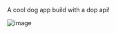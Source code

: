 A cool dog app build with a dop api!

![image](https://github.com/ShivgunGaming/dog-app/assets/102505925/0aec5171-5b39-41c4-8c2b-3d88c9ffdfa8)
